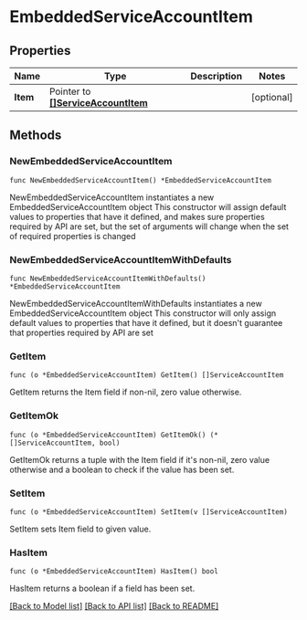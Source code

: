 <!--
Copyright (C) 2020-2025 Arm Limited or its affiliates and Contributors. All rights reserved.
SPDX-License-Identifier: Apache-2.0
-->
# EmbeddedServiceAccountItem

## Properties

Name | Type | Description | Notes
------------ | ------------- | ------------- | -------------
**Item** | Pointer to [**[]ServiceAccountItem**](ServiceAccountItem.md) |  | [optional] 

## Methods

### NewEmbeddedServiceAccountItem

`func NewEmbeddedServiceAccountItem() *EmbeddedServiceAccountItem`

NewEmbeddedServiceAccountItem instantiates a new EmbeddedServiceAccountItem object
This constructor will assign default values to properties that have it defined,
and makes sure properties required by API are set, but the set of arguments
will change when the set of required properties is changed

### NewEmbeddedServiceAccountItemWithDefaults

`func NewEmbeddedServiceAccountItemWithDefaults() *EmbeddedServiceAccountItem`

NewEmbeddedServiceAccountItemWithDefaults instantiates a new EmbeddedServiceAccountItem object
This constructor will only assign default values to properties that have it defined,
but it doesn't guarantee that properties required by API are set

### GetItem

`func (o *EmbeddedServiceAccountItem) GetItem() []ServiceAccountItem`

GetItem returns the Item field if non-nil, zero value otherwise.

### GetItemOk

`func (o *EmbeddedServiceAccountItem) GetItemOk() (*[]ServiceAccountItem, bool)`

GetItemOk returns a tuple with the Item field if it's non-nil, zero value otherwise
and a boolean to check if the value has been set.

### SetItem

`func (o *EmbeddedServiceAccountItem) SetItem(v []ServiceAccountItem)`

SetItem sets Item field to given value.

### HasItem

`func (o *EmbeddedServiceAccountItem) HasItem() bool`

HasItem returns a boolean if a field has been set.


[[Back to Model list]](../README.md#documentation-for-models) [[Back to API list]](../README.md#documentation-for-api-endpoints) [[Back to README]](../README.md)


